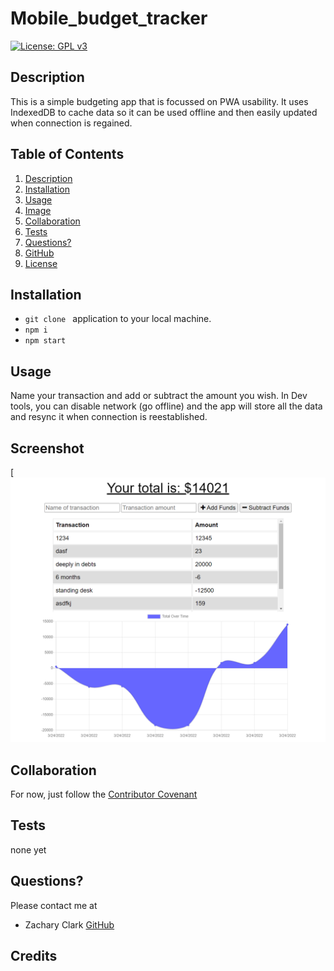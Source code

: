 # Mobile_budget_tracker

[![License: GPL v3](https://img.shields.io/badge/License-GPLv3-blue.svg)](https://www.gnu.org/licenses/gpl-3.0)

## Description

This is a simple budgeting app that is focussed on PWA usability. It uses IndexedDB to cache data so it can be used offline and then easily updated when connection is regained.


## Table of Contents

1. [Description](#description)
2. [Installation](#installation)
3. [Usage](#usage)
4. [Image](#screenshot)
5. [Collaboration](#collaboration)
6. [Tests](#tests)
7. [Questions?](#questions?)
8. [GitHub](#gitHub)
9. [License](#license)

## Installation

- `git clone ` application to your local machine.
- `npm i `
- `npm start`
  

## Usage

Name your transaction and add or subtract the amount you wish. In Dev tools, you can disable network (go offline) and the app will store all the data and resync it when connection is reestablished.


## Screenshot

[![landing page](./public/img/screenshotHomepage.png)

## Collaboration

For now, just follow the [Contributor Covenant](https://www.contributor-covenant.org/)

## Tests

none yet

## Questions?

Please contact me at

- Zachary Clark [GitHub](https://github.com/zaclark369)


## Credits


